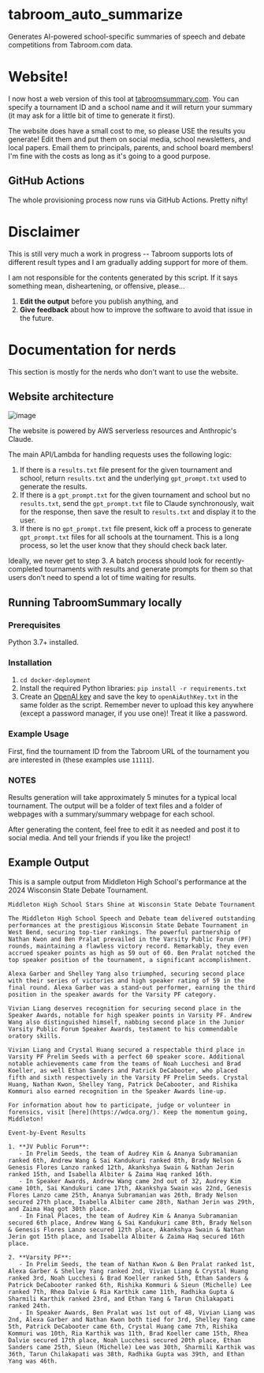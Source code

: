 # tabroom_auto_summarize

Generates AI-powered school-specific summaries of speech and debate competitions from Tabroom.com data.

# Website!

I now host a web version of this tool at [tabroomsummary.com](http://tabroomsummary.com). You can specify a tournament ID and a school name and it will return your summary (it may ask for a little bit of time to generate it first).

The website does have a small cost to me, so please USE the results you generate! Edit them and put them on social media, school newsletters, and local papers. Email them to principals, parents, and school board members! I'm fine with the costs as long as it's going to a good purpose.

## GitHub Actions

The whole provisioning process now runs via GitHub Actions. Pretty nifty!

# Disclaimer

This is still very much a work in progress -- Tabroom supports lots of different result types and I am gradually adding support for more of them.

I am not responsible for the contents generated by this script. If it says something mean, disheartening, or offensive, please...
1. **Edit the output** before you publish anything, and
2. **Give feedback** about how to improve the software to avoid that issue in the future.

# Documentation for nerds

This section is mostly for the nerds who don't want to use the website.

## Website architecture

![image](https://github.com/benjmor/tabroom_auto_summarize/assets/44407400/b2d15de2-0b60-4687-935e-5700959d3588)

The website is powered by AWS serverless resources and Anthropic's Claude.

The main API/Lambda for handling requests uses the following logic:
1. If there is a `results.txt` file present for the given tournament and school, return `results.txt` and the underlying `gpt_prompt.txt` used to generate the results.
2. If there is a `gpt_prompt.txt` for the given tournament and school but no `results.txt`, send the `gpt_prompt.txt` file to Claude synchronously, wait for the response, then save the result to `results.txt` and display it to the user.
3. If there is no `gpt_prompt.txt` file present, kick off a process to generate `gpt_prompt.txt` files for all schools at the tournament. This is a long process, so let the user know that they should check back later.

Ideally, we never get to step 3. A batch process should look for recently-completed tournaments with results and generate prompts for them so that users don't need to spend a lot of time waiting for results.

## Running TabroomSummary locally

### Prerequisites

Python 3.7+ installed.

### Installation

1. `cd docker-deployment` 
2. Install the required Python libraries: `pip install -r requirements.txt`
3. Create an [OpenAI key](https://help.openai.com/en/articles/4936850-where-do-i-find-my-secret-api-key) and save the key to `openAiAuthKey.txt` in the same folder as the script. Remember never to upload this key anywhere (except a password manager, if you use one)! Treat it like a password.

### Example Usage

First, find the tournament ID from the Tabroom URL of the tournament you are interested in (these examples use `11111`).

### NOTES

Results generation will take approximately 5 minutes for a typical local tournament. The output will be a folder of text files and a folder of webpages with a summary/summary webpage for each school.

After generating the content, feel free to edit it as needed and post it to social media. And tell your friends if you like the project!

## Example Output

This is a sample output from Middleton High School's performance at the 2024 Wisconsin State Debate Tournament.

```
Middleton High School Stars Shine at Wisconsin State Debate Tournament

The Middleton High School Speech and Debate team delivered outstanding performances at the prestigious Wisconsin State Debate Tournament in West Bend, securing top-tier rankings. The powerful partnership of Nathan Kwon and Ben Pralat prevailed in the Varsity Public Forum (PF) rounds, maintaining a flawless victory record. Remarkably, they even accrued speaker points as high as 59 out of 60. Ben Pralat notched the top speaker position of the tournament, a significant accomplishment.

Alexa Garber and Shelley Yang also triumphed, securing second place with their series of victories and high speaker rating of 59 in the final round. Alexa Garber was a stand-out performer, earning the third position in the speaker awards for the Varsity PF category.

Vivian Liang deserves recognition for securing second place in the Speaker Awards, notable for high speaker points in Varsity PF. Andrew Wang also distinguished himself, nabbing second place in the Junior Varsity Public Forum Speaker Awards, testament to his commendable oratory skills.

Vivian Liang and Crystal Huang secured a respectable third place in Varsity PF Prelim Seeds with a perfect 60 speaker score. Additional notable achievements came from the teams of Noah Lucchesi and Brad Koeller, as well Ethan Sanders and Patrick DeCabooter, who placed fifth and sixth respectively in the Varsity PF Prelim Seeds. Crystal Huang, Nathan Kwon, Shelley Yang, Patrick DeCabooter, and Rishika Kommuri also earned recognition in the Speaker Awards line-up.

For information about how to participate, judge or volunteer in forensics, visit [here](https://wdca.org/). Keep the momentum going, Middleton!

Event-by-Event Results

1. **JV Public Forum**:
   - In Prelim Seeds, the team of Audrey Kim & Ananya Subramanian ranked 6th, Andrew Wang & Sai Kandukuri ranked 8th, Brady Nelson & Genesis Flores Lanzo ranked 12th, Akankshya Swain & Nathan Jerin ranked 15th, and Isabella Albiter & Zaima Haq ranked 16th.
   - In Speaker Awards, Andrew Wang came 2nd out of 32, Audrey Kim came 10th, Sai Kandukuri came 17th, Akankshya Swain was 22nd, Genesis Flores Lanzo came 25th, Ananya Subramanian was 26th, Brady Nelson secured 27th place, Isabella Albiter came 28th, Nathan Jerin was 29th, and Zaima Haq got 30th place.
   - In Final Places, the team of Audrey Kim & Ananya Subramanian secured 6th place, Andrew Wang & Sai Kandukuri came 8th, Brady Nelson & Genesis Flores Lanzo secured 12th place, Akankshya Swain & Nathan Jerin got 15th place, and Isabella Albiter & Zaima Haq secured 16th place.

2. **Varsity PF**:
   - In Prelim Seeds, the team of Nathan Kwon & Ben Pralat ranked 1st, Alexa Garber & Shelley Yang ranked 2nd, Vivian Liang & Crystal Huang ranked 3rd, Noah Lucchesi & Brad Koeller ranked 5th, Ethan Sanders & Patrick DeCabooter ranked 6th, Rishika Kommuri & Sieun (Michelle) Lee ranked 7th, Rhea Dalvie & Ria Karthik came 11th, Radhika Gupta & Sharmili Karthik ranked 23rd, and Ethan Yang & Tarun Chilakapati ranked 24th.
   - In Speaker Awards, Ben Pralat was 1st out of 48, Vivian Liang was 2nd, Alexa Garber and Nathan Kwon both tied for 3rd, Shelley Yang came 5th, Patrick DeCabooter came 6th, Crystal Huang came 7th, Rishika Kommuri was 10th, Ria Karthik was 11th, Brad Koeller came 15th, Rhea Dalvie secured 17th place, Noah Lucchesi secured 20th place, Ethan Sanders came 25th, Sieun (Michelle) Lee was 30th, Sharmili Karthik was 36th, Tarun Chilakapati was 38th, Radhika Gupta was 39th, and Ethan Yang was 46th.
```
